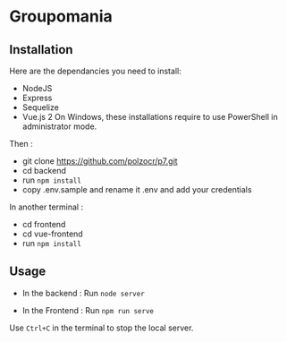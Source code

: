 # Groupomania #

## Installation ##

Here are the dependancies you need to install:
- NodeJS 
- Express
- Sequelize
- Vue.js 2
On Windows, these installations require to use PowerShell in administrator mode.

Then : 
- git clone https://github.com/polzocr/p7.git
- cd backend
- run `npm install`
- copy .env.sample and rename it .env and add your credentials

In another terminal : 
- cd frontend 
- cd vue-frontend
- run `npm install`



## Usage ##

- In the backend : 
Run `node server`

- In the Frontend : 
Run `npm run serve`

Use `Ctrl+C` in the terminal to stop the local server.
